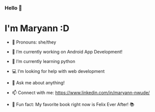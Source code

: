 ### Hello 👋

# I'm Maryann :D

- 🌸 Pronouns: she/they
- 👀 I’m currently working on Android App Development!
- 🧠 I’m currently learning python
- 💻 I’m looking for help with web development
- 🔎 Ask me about anything!
- 📫 Connect with me: https://www.linkedin.com/in/maryann-nwude/

- 🌟 Fun fact: My favorite book right now is Felix Ever After! 📚
